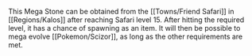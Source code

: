 This Mega Stone can be obtained from the [[Towns/Friend Safari]] in [[Regions/Kalos]] after reaching Safari level 15. After hitting the required level, it has a chance of spawning as an item. It will then be possible to mega evolve [[Pokemon/Scizor]], as long as the other requirements are met.